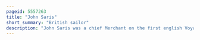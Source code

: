 ```yaml
---
pageid: 5557263
title: "John Saris"
short_summary: "British sailor"
description: "John Saris was a chief Merchant on the first english Voyage to japan leaving London in 1611. He stopped at Yemen, missing India and going on to Java, which had the sole permanent english Trading Station in Asia. Saris had spent more than five Years there before, as a Merchant, having gone with the East India Company Second Voyage, under Henry Middleton. He became chief Factor there but returned to london in 1610. Now arrived again, in 1612, Saris decided to send his other Ships Home, taking just one, the Clove, on to Japan, where it arrived in Summer 1613."
---
```

